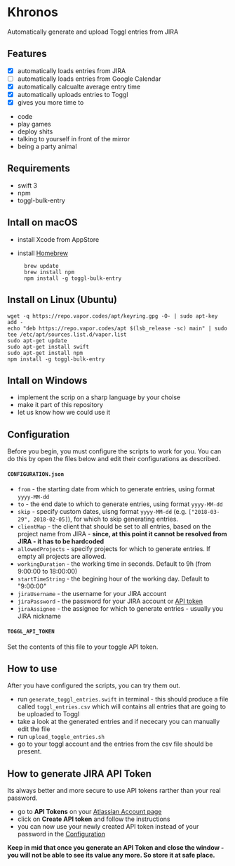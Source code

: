 # Khronos

Automatically generate and upload Toggl entries from JIRA

## Features
- [x] automatically loads entries from JIRA
- [ ] automatically loads entries from Google Calendar
- [x] automatically calcualte average entry time
- [x] automatically uploads entries to Toggl
- [x] gives you more time to 
- code
- play games
- deploy shits
- talking to yourself in front of the mirror
- being a party animal

## Requirements
- swift 3
- npm
- toggl-bulk-entry

## Intall on macOS

- install Xcode from AppStore
- install [Homebrew](https://brew.sh)

		brew update
		brew install npm
		npm install -g toggl-bulk-entry

## Install on Linux (Ubuntu)

	wget -q https://repo.vapor.codes/apt/keyring.gpg -O- | sudo apt-key add -
	echo "deb https://repo.vapor.codes/apt $(lsb_release -sc) main" | sudo tee /etc/apt/sources.list.d/vapor.list
	sudo apt-get update
	sudo apt-get install swift
	sudo apt-get install npm
	npm install -g toggl-bulk-entry

## Intall on Windows

- implement the scrip on a sharp language by your choise
- make it part of this repository
- let us know how we could use it

## Configuration

Before you begin, you must configure the scripts to work for you. You can do this by open the files below and edit their configurations as described.

#### `CONFIGURATION.json`
- `from` - the starting date from which to generate entries, using format `yyyy-MM-dd`
- `to` - the end date to which to generate entries, using format `yyyy-MM-dd`
- `skip` - specify custom dates, uisng format `yyyy-MM-dd` (e.g. `["2018-03-29", 2018-02-05]`), for which to skip generating entries.
- `clientMap` - the client that should be set to all entries, based on the project name from JIRA - **since, at this point it cannot be resolved from JIRA - it has to be hardcoded**
- `allowedProjects` - specify projects for which to generate entries. If empty all projects are allowed.
- `workingDuration` - the working time in seconds. Default to 9h (from 9:00:00 to 18:00:00)
- `startTimeString` - the begining hour of the working day. Default to "9:00:00"
- `jiraUsername` - the username for your JIRA account
- `jiraPassword` - the password for your JIRA account or [API token](#how-to-generate-jira-api-token) 
- `jiraAssignee` - the assignee for which to generate entries - usually you JIRA nickname

#### `TOGGL_API_TOKEN`
Set the contents of this file to  your toggle API token.

## How to use

After you have configured the scripts, you can try them out.

- run `generate_toggl_entries.swift` in terminal - this should produce a file called `toggl_entries.csv` which will contains all entries that are going to be uploaded to Toggl
- take a look at the generated entries and if nececary you can manually edit the file
- run `upload_toggle_entries.sh`
- go to your toggl account and the entries from the csv file should be present.

## How to generate JIRA API Token

Its always better and more secure to use API tokens rarther than your real password. 
- go to **API Tokens** on your [Atlassian Account page](https://id.atlassian.com/manage/api-tokens)
- click on **Create API token** and follow the instructions
- you can now use your newly created API token instead of your password in the [Configuration](#configuration)

**Keep in mid that once you generate an API Token and close the window - you will not be able to see its value any more. So store it at safe place.**
